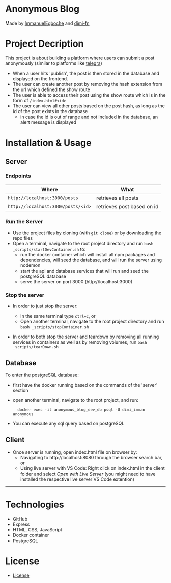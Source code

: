 # Anonymous Blog

Made by [ImmanuelEgboche](https://github.com/ImmanuelEgboche) and [dimi-fn](https://github.com/dimi-fn)

# Project Decription

This project is about building a platform where users can submit a post anonymously (similar to platforms like [telegra](https://telegra.ph/))
* When a user hits 'publish', the post is then stored in the database and displayed on the frontend. 
* The user can create another post by removing the hash extension from the url which defined the show route
* The user is able to access their post using the show route which is in the form of `/index.html#<id>`
* The user can view all other posts based on the post hash, as long as the id of the post exists in the database
    * in case the id is out of range and not included in the database, an alert message is displayed

# Installation & Usage

## Server

### Endpoints

| **Where** | **What** |
|---------------|---------------|
| `http://localhost:3000/posts` | retrieves all posts|
| `http://localhost:3000/posts/<id>`| retrieves post based on id| 

### Run the Server
* Use the project files by cloning (with `git clone`) or by downloading the repo files
* Open a terminal, navigate to the root project directory and run `bash _scripts/startDevContainer.sh` to:
    * run the docker container which will install all npm packages and dependencies, will seed the database, and will run the server using nodemon
    * start the api and database services that will run and seed the postgreSQL database
    * serve the server on port 3000 (http://localhost:3000)

### Stop the server

* In order to just stop the server:
    * In the same terminal type `ctrl+c`, or
    * Open another terminal, navigate to the root project directory and run `bash _scripts/stopContainer.sh`

* In order to both stop the server and teardown by removing all running services in containers as well as by removing volumes, run `bash _scripts/tearDown.sh`

## Database

To enter the postgreSQL database:
* first have the docker running based on the commands of the 'server' section
* open another terminal, navigate to the root project, and run:
    
        docker exec -it anonymous_blog_dev_db psql -U dimi_imman anonymous

* You can execute any sql query based on postgreSQL    

## Client

* Once server is running, open index.html file on browser by:
    * Navigating to http://localhost:8080 through the browser search bar, or
    * Using live server with VS Code: Right click on index.html in the client folder and select *Open with Live Server* (you might need to have installed the respective live server VS Code extention)    

---------------

# Technologies

* GitHub
* Express
* HTML, CSS, JavaScript
* Docker container
* PostgreSQL

# License

* [License](https://github.com/dimi-fn/anonymous-blog/blob/main/LICENSE)
